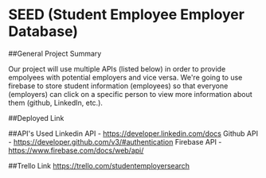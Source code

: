# SEED (Student Employee Employer Database)

##General Project Summary

Our project will use multiple APIs (listed below) in order to provide empolyees with potential employers and vice versa. We're going to use firebase to store student information (employees) so that everyone (employers) can click on a specific person to view more information about them (github, LinkedIn, etc.). 


##Deployed Link

##API's Used
Linkedin API - https://developer.linkedin.com/docs
Github API - https://developer.github.com/v3/#authentication
Firebase API - https://www.firebase.com/docs/web/api/

##Trello Link
https://trello.com/studentemployersearch